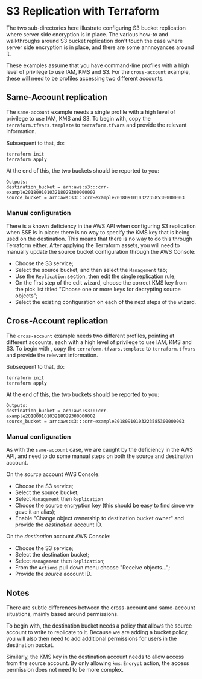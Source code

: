 # S3 Replication with Terraform

The two sub-directories here illustrate configuring S3 bucket replication where server side encryption is in place. The various how-to and walkthroughs around S3 bucket replication don't touch the case where server side encryption is in place, and there are some annnoyances around it.

These examples assume that you have command-line profiles with a high level of privilege to use IAM, KMS and S3. For the `cross-account` example, these will need to be profiles accessing two different accounts.

## Same-Account replication
The `same-account` example needs a single profile with a high level of privilege to use IAM, KMS and S3. To begin with, copy the `terraform.tfvars.template` to `terraform.tfvars` and provide the relevant information.

Subsequent to that, do:

```
terraform init
terraform apply
```

At the end of this, the two buckets should be reported to you:

```
Outputs:
destination_bucket = arn:aws:s3:::crr-example20180910103218029300000002
source_bucket = arn:aws:s3:::crr-example20180910103223585300000003
```

### Manual configuration

There is a known deficiency in the AWS API when configuring S3 replication when SSE is in place: there is no way to specify the KMS key that is being used on the destination. This means that there is no way to do this through Terraform either. After applying the Terraform assets, you will need to manually update the source bucket configuration through the AWS Console:

 - Choose the S3 service;
 - Select the source bucket, and then select the `Management` tab;
 - Use the `Replication` section, then edit the single replication rule;
 - On the first step of the edit wizard, choose the correct KMS key from the pick list titled "Choose one or more keys for decrypting source objects";
 - Select the existing configuration on each of the next steps of the wizard.

## Cross-Account replication
The `cross-account` example needs two different profiles, pointing at different accounts, each with a high level of privilege to use IAM, KMS and S3. To begin with , copy the `terraform.tfvars.template` to `terraform.tfvars` and provide the relevant information.

Subsequent to that, do:

```
terraform init
terraform apply
```

At the end of this, the two buckets should be reported to you:

```
Outputs:
destination_bucket = arn:aws:s3:::crr-example20180910103218029300000002
source_bucket = arn:aws:s3:::crr-example20180910103223585300000003
```
### Manual configuration
As with the `same-account` case, we are caught by the deficiency in the AWS API, and need to do some manual steps on both the source and destination account.

On the *source* account AWS Console:
 - Choose the S3 service;
 - Select the source bucket;
 - Select `Management` then `Replication`
 - Choose the source encryption key (this should be easy to find since we gave it an alias);
 - Enable "Change object ownership to destination bucket owner" and provide the *destination* account ID.

 On the *destination* account AWS Console:
  - Choose the S3 service;
  - Select the destination bucket;
  - Select `Management` then `Replication`;
  - From the `Actions` pull down menu choose "Receive objects...";
  - Provide the *source* account ID.

## Notes
There are subtle differences between the cross-account and same-account situations, mainly based around permissions.

To begin with, the destination bucket needs a policy that allows the source account to write to replicate to it. Because we are adding a bucket policy, you will also then need to add additional permissions for users in the destination bucket.

Similarly, the KMS key in the destination account needs to allow access from the source account. By only allowing `kms:Encrypt` action, the access permission does not need to be more complex.
